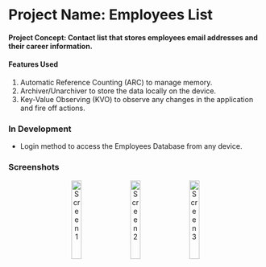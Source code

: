 # Project Name: Employees List
#### Project Concept: Contact list that stores employees email addresses and their career information.

#### Features Used
1) Automatic Reference Counting (ARC) to manage memory.
2) Archiver/Unarchiver to store the data locally on the device.
3) Key-Value Observing (KVO) to observe any changes in the application and fire off actions.

### In Development 
- Login method to access the Employees Database from any device.

### Screenshots

<div align="center">
        <img width="20%" src="https://github.com/luayyounus/Intro-Objective-C/blob/AppScreenshots/AppScreenshots/EmployeeList-1.jpg" alt="Screen 1" title="Em-1">
        <img height="0" width="8px">
        <img width="20%" src="https://github.com/luayyounus/Intro-Objective-C/blob/AppScreenshots/AppScreenshots/EmployeeList-2.jpg" alt="Screen 2" title="Em-2">
        <img height="0" width="8px">
        <img width="20%" src="https://github.com/luayyounus/Intro-Objective-C/blob/AppScreenshots/AppScreenshots/EmployeeList-3.jpg" alt="Screen 3" title="Em-3">
</div>
